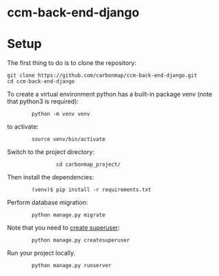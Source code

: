 # ccm-back-end-django
# Setup

The first thing to do is to clone the repository:

    git clone https://github.com/carbonmap/ccm-back-end-django.git
    cd ccm-back-end-django

To create a virtual environment python has a built-in package venv (note that python3 is required):

            python -m venv venv
to activate:

            source venv/bin/activate

Switch to the project directory:

                    cd carbonmap_project/


Then install the dependencies:

            (venv)$ pip install -r requirements.txt



Perform database migration:

            python manage.py migrate

Note that you need to [create superuser](https://docs.djangoproject.com/en/3.2/ref/django-admin/#createsuperuser):

            python manage.py createsuperuser

Run your project locally.

            python manage.py runserver
